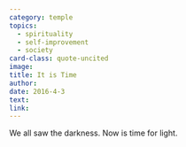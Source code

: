 ```yaml
---
category: temple
topics:
  - spirituality
  - self-improvement
  - society
card-class: quote-uncited
image:
title: It is Time
author:
date: 2016-4-3
text:
link:
---
```

We all saw the darkness. Now is time for light.

